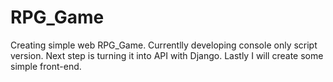 # RPG_Game

Creating simple web RPG_Game. 
Currentlly developing console only script version. 
Next step is turning it into API with Django. 
Lastly I will create some simple front-end.